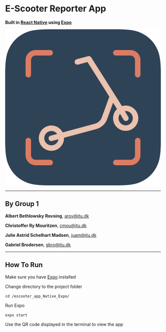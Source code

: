 # E-Scooter Reporter App

**Built in [React Native](https://reactnative.dev) using [Expo](https://expo.io)**

![app icon](escooter_app_Native_Expo/assets/app_icon/app_icon_rounded.png)

---

## By Group 1

**Albert Bethlowsky Rovsing**,
[arov@itu.dk](mailto:arov@itu.dk)

**Christoffer Ry Mouritzen**,
[cmou@itu.dk](mailto:cmou@itu.dk)

**Julie Astrid Schelhart Madsen**,
[juam@itu.dk](mailto:juam@itu.dk)

**Gabriel Brodersen**,
[gbro@itu.dk](mailto:gbro@itu.dk)

---

## How To Run

Make sure you have [Expo](https://expo.io) installed

Change directory to the project folder

```Shell
cd /escooter_app_Native_Expo/
```

Run Expo

```Shell
expo start
```

Use the QR code displayed in the terminal to view the app